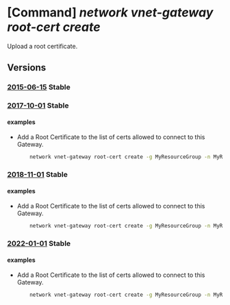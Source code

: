 # [Command] _network vnet-gateway root-cert create_

Upload a root certificate.

## Versions

### [2015-06-15](/Resources/mgmt-plane/L3N1YnNjcmlwdGlvbnMve30vcmVzb3VyY2Vncm91cHMve30vcHJvdmlkZXJzL21pY3Jvc29mdC5uZXR3b3JrL3ZpcnR1YWxuZXR3b3JrZ2F0ZXdheXMve30=/2015-06-15.xml) **Stable**

<!-- mgmt-plane /subscriptions/{}/resourcegroups/{}/providers/microsoft.network/virtualnetworkgateways/{} 2015-06-15 properties.vpnClientConfiguration.vpnClientRootCertificates[] -->

### [2017-10-01](/Resources/mgmt-plane/L3N1YnNjcmlwdGlvbnMve30vcmVzb3VyY2Vncm91cHMve30vcHJvdmlkZXJzL21pY3Jvc29mdC5uZXR3b3JrL3ZpcnR1YWxuZXR3b3JrZ2F0ZXdheXMve30=/2017-10-01.xml) **Stable**

<!-- mgmt-plane /subscriptions/{}/resourcegroups/{}/providers/microsoft.network/virtualnetworkgateways/{} 2017-10-01 properties.vpnClientConfiguration.vpnClientRootCertificates[] -->

#### examples

- Add a Root Certificate to the list of certs allowed to connect to this Gateway.
    ```bash
        network vnet-gateway root-cert create -g MyResourceGroup -n MyRootCertificate --gateway-name MyVnetGateway --public-cert-data MyCertificateData
    ```

### [2018-11-01](/Resources/mgmt-plane/L3N1YnNjcmlwdGlvbnMve30vcmVzb3VyY2Vncm91cHMve30vcHJvdmlkZXJzL21pY3Jvc29mdC5uZXR3b3JrL3ZpcnR1YWxuZXR3b3JrZ2F0ZXdheXMve30=/2018-11-01.xml) **Stable**

<!-- mgmt-plane /subscriptions/{}/resourcegroups/{}/providers/microsoft.network/virtualnetworkgateways/{} 2018-11-01 properties.vpnClientConfiguration.vpnClientRootCertificates[] -->

#### examples

- Add a Root Certificate to the list of certs allowed to connect to this Gateway.
    ```bash
        network vnet-gateway root-cert create -g MyResourceGroup -n MyRootCertificate --gateway-name MyVnetGateway --public-cert-data MyCertificateData
    ```

### [2022-01-01](/Resources/mgmt-plane/L3N1YnNjcmlwdGlvbnMve30vcmVzb3VyY2Vncm91cHMve30vcHJvdmlkZXJzL21pY3Jvc29mdC5uZXR3b3JrL3ZpcnR1YWxuZXR3b3JrZ2F0ZXdheXMve30=/2022-01-01.xml) **Stable**

<!-- mgmt-plane /subscriptions/{}/resourcegroups/{}/providers/microsoft.network/virtualnetworkgateways/{} 2022-01-01 properties.vpnClientConfiguration.vpnClientRootCertificates[] -->

#### examples

- Add a Root Certificate to the list of certs allowed to connect to this Gateway.
    ```bash
        network vnet-gateway root-cert create -g MyResourceGroup -n MyRootCertificate --gateway-name MyVnetGateway --public-cert-data MyCertificateData
    ```
